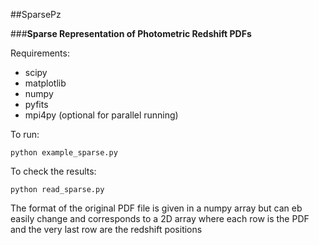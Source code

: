 ##SparsePz

###**Sparse Representation of Photometric Redshift PDFs**

Requirements:

* scipy
* matplotlib
* numpy
* pyfits
* mpi4py (optional for parallel running)


To run:

    python example_sparse.py

To check the results:

    python read_sparse.py


The format of the original PDF file is given in a numpy array but can eb easily change and corresponds to a 2D array where each row is the PDF and the very last row are the redshift positions

